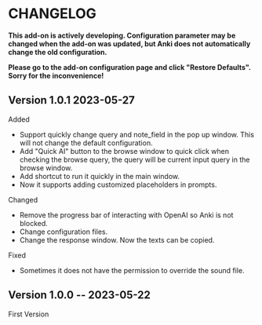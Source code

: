 # CHANGELOG

**This add-on is actively developing. Configuration parameter may be changed when the add-on was updated, but Anki does not automatically change the old configuration.**

**Please go to the add-on configuration page and click "Restore Defaults". Sorry for the inconvenience!**


## Version **1.0.1** 2023-05-27

Added

* Support quickly change query and note_field in the pop up window. This will not change the default configuration.
* Add "Quick AI" button to the browse window to quick click when checking the browse query, the query will be current input query in the browse window.
* Add shortcut to run it quickly in the main window.
* Now it supports adding customized placeholders in prompts.

Changed

* Remove the progress bar of interacting with OpenAI so Anki is not blocked.
* Change configuration files.
* Change the response window. Now the texts can be copied.

Fixed

* Sometimes it does not have the permission to override the sound file.

## Version **1.0.0** -- 2023-05-22

First Version